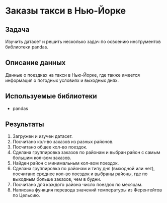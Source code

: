 # Заказы такси в Нью-Йорке

## Задача
Изучить датасет и решить несколько задач по освоению инструментов библиотеки pandas.

## Описание данных
Данные о поездках на такси в Нью-Йорке, где также имеется информация о погодных условиях и выходных днях.

## Используемые библиотеки
- pandas

## Результаты
1. Загружен и изучен датасет.
2. Посчитано кол-во заказов из разных районов.
3. Посчитано общее кол-во поездок.
4. Сделана группировка заказов по районам и выбран район с самым большим кол-вом заказов.
5. Найден район с минимальным кол-вом поездок.
6. Сделана группировка по районам и типу дня (выходной или нет), посчитано среднее кол-во поездок и выбраны районы, где по выходным больше заказов, чем в будни.
7. Посчитано для каждого района число поездок по месяцам.
8. Написана функция перевода значений температуры из Ференгейтов по Цельсию.